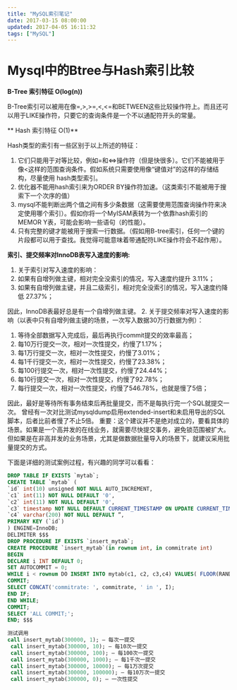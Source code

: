 ```yaml
---
title: "MySQL索引笔记"
date: 2017-03-15 08:00:00
updated: 2017-04-05 16:11:32
tags: ["MySQL"]
---
```

# Mysql中的Btree与Hash索引比较

**B-Tree 索引特征 O(log(n))**  

B-Tree索引可以被用在像=,>,>=,<,<=和BETWEEN这些比较操作符上。而且还可以用于LIKE操作符，只要它的查询条件是一个不以通配符开头的常量。

** Hash 索引特征 O(1)**

Hash类型的索引有一些区别于以上所述的特征：
1. 它们只能用于对等比较，例如=和<=>操作符（但是快很多）。它们不能被用于像<这样的范围查询条件。假如系统只需要使用像“键值对”的这样的存储结构，尽量使用
hash类型索引。  
2. 优化器不能用hash索引来为ORDER BY操作符加速。（这类索引不能被用于搜索下一个次序的值）  
3. mysql不能判断出两个值之间有多少条数据（这需要使用范围查询操作符来决定使用哪个索引）。假如你将一个MyISAM表转为一个依靠hash索引的MEMOR
Y表，可能会影响一些语句（的性能）。  
4. 只有完整的键才能被用于搜索一行数据。（假如用B-tree索引，任何一个键的片段都可以用于查找。我觉得可能意味着带通配符LIKE操作符会不起作用）。

**索引、提交频率对InnoDB表写入速度的影响:**
1. 关于索引对写入速度的影响：
 1. 如果有自增列做主键，相对完全没索引的情况，写入速度约提升 3.11%；
 2. 如果有自增列做主键，并且二级索引，相对完全没索引的情况，写入速度约降低 27.37%；

因此，InnoDB表最好总是有一个自增列做主键。
2. 关于提交频率对写入速度的影响（以表中只有自增列做主键的场景，一次写入数据30万行数据为例）：
 1. 等待全部数据写入完成后，最后再执行commit提交的效率最高；
 2. 每10万行提交一次，相对一次性提交，约慢了1.17%；
 3. 每1万行提交一次，相对一次性提交，约慢了3.01%；
 4. 每1千行提交一次，相对一次性提交，约慢了23.38%；
 5. 每100行提交一次，相对一次性提交，约慢了24.44%；
 6. 每10行提交一次，相对一次性提交，约慢了92.78%；
 7. 每行提交一次，相对一次性提交，约慢了546.78%，也就是慢了5倍；


因此，最好是等待所有事务结束后再批量提交，而不是每执行完一个SQL就提交一次。
曾经有一次对比测试mysqldump启用extended-insert和未启用导出的SQL脚本，后者比前者慢了不止5倍。
重要：这个建议并不是绝对成立的，要看具体的场景。如果是一个高并发的在线业务，就需要尽快提交事务，避免锁范围被扩大。但如果是在非高并发的业务场景，尤其是做数据批量导入的场景下，就建议采用批量提交的方式。

下面是详细的测试案例过程，有兴趣的同学可以看看：
```sql
DROP TABLE IF EXISTS `mytab`;
CREATE TABLE `mytab` (
`id` int(10) unsigned NOT NULL AUTO_INCREMENT,
`c1` int(11) NOT NULL DEFAULT '0',
`c2` int(11) NOT NULL DEFAULT '0',
`c3` timestamp NOT NULL DEFAULT CURRENT_TIMESTAMP ON UPDATE CURRENT_TIMESTAMP,
`c4` varchar(200) NOT NULL DEFAULT ”,
PRIMARY KEY (`id`)
) ENGINE=InnoDB;
DELIMITER $$$
DROP PROCEDURE IF EXISTS `insert_mytab`;
CREATE PROCEDURE `insert_mytab`(in rownum int, in commitrate int)
BEGIN
DECLARE i INT DEFAULT 0;
SET AUTOCOMMIT = 0;
WHILE i < rownum DO INSERT INTO mytab(c1, c2, c3,c4) VALUES( FLOOR(RAND()*rownum),FLOO(RAND()*rownum),NOW(), REPEAT(CHAR(ROUND(RAND()*255)),200)); SET i = i+1; /* 达到每COMMITRATE 频率时提交一次 */ IF (commitrate > 0) AND (i % commitrate = 0) THEN
COMMIT;
SELECT CONCAT('commitrate: ', commitrate, ' in ', I);
END IF;
END WHILE;
COMMIT;
SELECT 'ALL COMMIT;';
END; $$$
  
测试调用
call insert_mytab(300000, 1); — 每次一提交
 call insert_mytab(300000, 10); — 每10次一提交
 call insert_mytab(300000, 100); — 每100次一提交
 call insert_mytab(300000, 1000); — 每1千次一提交
 call insert_mytab(300000, 10000); — 每1万次提交
 call insert_mytab(300000, 100000); — 每10万次一提交
 call insert_mytab(300000, 0); — 一次性提交

```